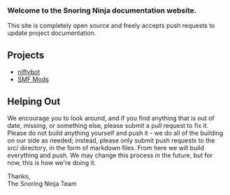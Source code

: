 ### Welcome to the Snoring Ninja documentation website.
This site is completely open source and freely accepts push requests to update project documentation.
 
Projects
---

 * [niftybot](niftybot)
 * [SMF Mods](smf)  
 
Helping Out
---

 We encourage you to look around, and if you find anything that is out of date, missing, or something else, please submit
 a pull request to fix it. Please do not build anything yourself and push it - we do all of the building on our side as
 needed; instead, please only submit push requests to the src/ directory, in the form of markdown files.  From here we
 will build everything and push.  We may change this process in the future, but for now, this is how we're doing it.  
 
  Thanks,  
 The Snoring Ninja Team
